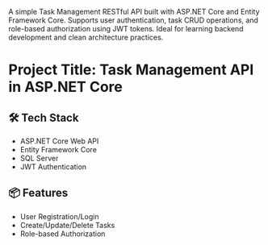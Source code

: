 A simple Task Management RESTful API built with ASP.NET Core and Entity Framework Core. Supports user authentication, task CRUD operations, and role-based authorization using JWT tokens. Ideal for learning backend development and clean architecture practices.


# Project Title: Task Management API in ASP.NET Core

## 🛠️ Tech Stack
- ASP.NET Core Web API
- Entity Framework Core
- SQL Server
- JWT Authentication

## 📦 Features
- User Registration/Login
- Create/Update/Delete Tasks
- Role-based Authorization


